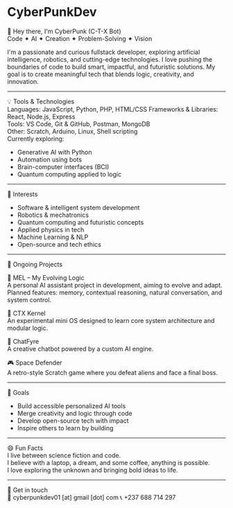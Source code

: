 # CyberPunkDev
👋 Hey there, I'm CyberPunk (C-T-X Bot)  
Code ✦ AI ✦ Creation ✦ Problem-Solving ✦ Vision

I'm a passionate and curious fullstack developer, exploring artificial intelligence, robotics, and cutting-edge technologies. I love pushing the boundaries of code to build smart, impactful, and futuristic solutions. My goal is to create meaningful tech that blends logic, creativity, and innovation.

---

💡 Tools & Technologies  
Languages: JavaScript, Python, PHP, HTML/CSS 
Frameworks & Libraries: React, Node.js, Express  
Tools: VS Code, Git & GitHub, Postman, MongoDB  
Other: Scratch, Arduino, Linux, Shell scripting  
Currently exploring:  
- Generative AI with Python  
- Automation using bots  
- Brain-computer interfaces (BCI)  
- Quantum computing applied to logic  

---

🌱 Interests  
- Software & intelligent system development
- Robotics & mechatronics  
- Quantum computing and futuristic concepts  
- Applied physics in tech  
- Machine Learning & NLP  
- Open-source and tech ethics  

---

🚧 Ongoing Projects  

🧠 MEL – My Evolving Logic  
A personal AI assistant project in development, aiming to evolve and adapt.
Planned features: memory, contextual reasoning, natural conversation, and system control.

🤖 CTX Kernel  
An experimental mini OS designed to learn core system architecture and modular logic.

💬 ChatFyre  
A creative chatbot powered by a custom AI engine.

🎮 Space Defender  
A retro-style Scratch game where you defeat aliens and face a final boss.

---

🎯 Goals  
- Build accessible personalized AI tools  
- Merge creativity and logic through code  
- Develop open-source tech with impact  
- Inspire others to learn by building

---

😄 Fun Facts  
I live between science fiction and code.  
I believe with a laptop, a dream, and some coffee, anything is possible.  
I love exploring the unknown and bringing bold ideas to life.

---

💬 Get in touch  
📧 cyberpunkdev01 [at] gmail [dot] com
📞 +237 688 714 297
```

